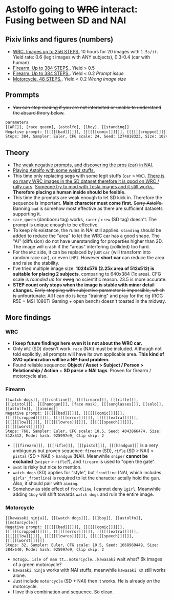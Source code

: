 # Astolfo going to ~~WRC~~ interact: Fusing between SD and NAI #

## Pixiv links and figures (numbers)

- [WRC. Images up to 256 STEPS.](https://www.pixiv.net/en/artworks/102316214) 10 hours for 20 images with `1.5s/it`. Yield rate: 0.6 (legit images with ANY subjects), 0.3-0.4 (car with human)
- [Firearm. Up to 384 STEPS.](https://www.pixiv.net/en/artworks/102375552). Yield > 0.5
- [Firearm. Up to 384 STEPS.](https://www.pixiv.net/en/artworks/102411717). Yield < 0.2 *Prompt issue*
- [Motorcycle. 48 STEPS.](https://www.pixiv.net/en/artworks/102441940). Yield < 0.2 *Wrong image size*

## Prommpts

- ~~You can stop reading if you are not interested or unable to understand the absurd throry below.~~

```txt
parameters
[[WRC]], [race queen], [astolfo], [1boy], [[standing]]
Negative prompt: [[[[[[bad]]]]]], [[[[[[comic]]]]]], [[[[[[cropped]]]]]], [[[[[[error]]]]]], [[[[[[extra]]]]]], [[[[[[low]]]]]], [[[[[[lowres]]]]]], [[[[[[normal]]]]]], [[[[[[speech_bubble]]]]]], [[[[[[worst]]]]]], [breast]
Steps: 384, Sampler: Euler, CFG scale: 24, Seed: 1274018323, Size: 1024x576, Model hash: 925997e9, Clip skip: 2
```

## Theory

- [The weak negative prompts, and discovering the pros (car) in NAI.](https://github.com/6DammK9/nai-anime-pure-negative-prompt/blob/main/README.md)
- [Playing Astolfo with some weird stuffs.](https://github.com/6DammK9/nai-anime-pure-negative-prompt/blob/main/astolfo_fate.md)
- This time only replacing ~~segs~~ with some legit stuffs (`car` > `WRC`). [There is so many WRC images in the SD dataset therefore it is good on WRC / rally cars](https://www.reddit.com/r/rally/comments/x1yj6w/ai_stable_diffusion_rally_car/). [Someone try to mod with Tesla images and it still works.](https://www.xiaote.com/r/63182dbd73206168b2f7a5d4). **Therefore placing a human inside should be fesible.**
- This time the prompts are weak enough to let SD kick in. Therefore the sequence is important. **Main character must come first.** ~~Sorry Astolfo.~~ Banning `bad` is somehow most effective as there are sufficient datasets supporting it. 
- `race_queen` (danbooru tag) works, `racer` / `crew` (SD tag) doesn't. The prompt is unique enough to be effective.
- To keep *his* existance, the rules in NAI still applies. `standing` should be added to reduce the "area" to let the WRC car has a good shape. The "AI" (diffusion) do not have unerstanding for properties higher than 2D. The image will crash if the "areas" interfering (collided) too hard.
- For the `WRC` side, it can be replaced by just `car` (will transform into random race car), or even `LMP1`. However **short car** can reduce the area and raise the stability.
- I've tried multiple image size. **1024x576 (2.25x area of 512x512) is suitable for placing 2 subjects**, comparing to 640x384 (1x area). CFG scale is *rounded up* for ~~swag~~ no scientific reason. 23.5 is more accurate.
- **STEP count only stops when the image is stable with minor detail changes.** ~~Early stopping with subjective parameter is impossible, which is unfourtunate.~~ All I can do is keep "training" and pray for the rig (ROG R5E + MSI 1080Ti Gaming + open bench) doesn't toasted in the midway.

## More findings

### WRC

- **I keep future findings here even it is not about the WRC car.**
- Only `WRC` (SD) doesn't work. `race` (NAI) must be included. Although not told explicitly, all prompts will have its own applicable area. **This kind of SVO optimization will be a NP-hard problem.**
- Found reliable sequence: **Object / Asset > Subject / Person > Relationship / Action** + **SD parse > NAI tags**. Proven for firearm / motorcycle also.

### Firearm

```
[[watch dogs]], [[frontline]], [[[firearm]]], [[[rifle]]], [[[pistol]]], [[[handgun]]], [face mask], [[[sunglasses]]], [[solo]], [[astolfo]], [[aiming]]
Negative prompt: [[[[[[bad]]]]]], [[[[[[comic]]]]]], [[[[[[cropped]]]]]], [[[[[[error]]]]]], [[[[[[extra]]]]]], [[[[[[low]]]]]], [[[[[[lowres]]]]]], [[[[[[speech]]]]]], [[[[[[worst]]]]]]
Steps: 768, Sampler: Euler, CFG scale: 10.5, Seed: 4043866474, Size: 512x512, Model hash: 925997e9, Clip skip: 2
```

- `[[[firearm]]], [[[rifle]]], [[[pistol]]], [[[handgun]]]` is a very ambiguous but proven sequence: `firearm` (SD), `rifle` (SD > NAI) > `pistal` (SD > NAI) > `handgun` (NAI). Meanwhile `sniper` **cannot be excluded** (`sniper` > `rifle`?), and `firearm` is used to "open the gate".
- `swat` is risky but nice to mention. 
- `watch dogs` (SD) applies for "style", but `frontline` (NAI, which includes `girls'_frontline`) is required to let the character actally hold the gun. Also, it should pair with `aiming`. 
- Somehow as side effect of `frontline`, I cannot deny `1girl`. Meanwhile adding `1boy` will shift towards `watch dogs` and ruin the entire image.

### Motorcycle

```
[[kawasaki ninja]], [[[watch dogs]]], [[1boy]], [[astolfo]], [[motorcycle]]
Negative prompt: [[[[[[bad]]]]]], [[[[[[comic]]]]]], [[[[[[cropped]]]]]], [[[[[[error]]]]]], [[[[[[extra]]]]]], [[[[[[low]]]]]], [[[[[[lowres]]]]]], [[[[[[speech]]]]]], [[[[[[worst]]]]]]
Steps: 32, Sampler: Euler, CFG scale: 10.5, Seed: 1668969449, Size: 384x640, Model hash: 925997e9, Clip skip: 2
```

- `motogp`... `isle of man tt`... `motorcycle`... `kawasaki` wait what? 6k images of a green motorcycle?
- `kawasaki ninja` works with NAI stuffs, meanwhile `kawasaki KX` still works alone.
- Just include `motorcycle` (SD + NAI) then it works. He is already *on* the motorcycle.
- I love this combination and sequence. So clean.  
